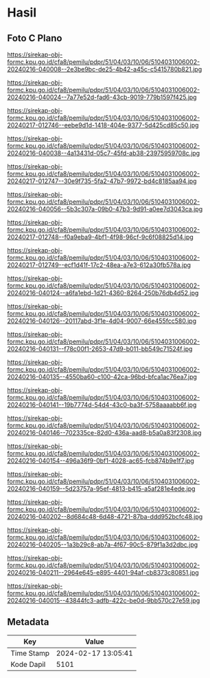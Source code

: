 # Hasil

## Foto C Plano

https://sirekap-obj-formc.kpu.go.id/cfa8/pemilu/pdpr/51/04/03/10/06/5104031006002-20240216-040008--2e3be9bc-de25-4b42-a45c-c5415780b821.jpg

https://sirekap-obj-formc.kpu.go.id/cfa8/pemilu/pdpr/51/04/03/10/06/5104031006002-20240216-040024--7a77e52d-fad6-43cb-9019-779b1597f425.jpg

https://sirekap-obj-formc.kpu.go.id/cfa8/pemilu/pdpr/51/04/03/10/06/5104031006002-20240217-012746--eebe9d1d-1418-404e-9377-5d425cd85c50.jpg

https://sirekap-obj-formc.kpu.go.id/cfa8/pemilu/pdpr/51/04/03/10/06/5104031006002-20240216-040038--4a13431d-05c7-45fd-ab38-23975959708c.jpg

https://sirekap-obj-formc.kpu.go.id/cfa8/pemilu/pdpr/51/04/03/10/06/5104031006002-20240217-012747--30e9f735-5fa2-47b7-9972-bd4c8185aa94.jpg

https://sirekap-obj-formc.kpu.go.id/cfa8/pemilu/pdpr/51/04/03/10/06/5104031006002-20240216-040056--5b3c307a-09b0-47b3-9d91-a0ee7d3043ca.jpg

https://sirekap-obj-formc.kpu.go.id/cfa8/pemilu/pdpr/51/04/03/10/06/5104031006002-20240217-012748--f0a9eba9-4bf1-4f98-96cf-9c6f08825d14.jpg

https://sirekap-obj-formc.kpu.go.id/cfa8/pemilu/pdpr/51/04/03/10/06/5104031006002-20240217-012749--ecf1d41f-17c2-48ea-a7e3-612a30fb578a.jpg

https://sirekap-obj-formc.kpu.go.id/cfa8/pemilu/pdpr/51/04/03/10/06/5104031006002-20240216-040124--a6fa1ebd-1d21-4360-8264-250b76db4d52.jpg

https://sirekap-obj-formc.kpu.go.id/cfa8/pemilu/pdpr/51/04/03/10/06/5104031006002-20240216-040126--20117abd-3f1e-4d04-9007-66e455fcc580.jpg

https://sirekap-obj-formc.kpu.go.id/cfa8/pemilu/pdpr/51/04/03/10/06/5104031006002-20240216-040131--f78c00f1-2653-47d9-b011-bb549c71524f.jpg

https://sirekap-obj-formc.kpu.go.id/cfa8/pemilu/pdpr/51/04/03/10/06/5104031006002-20240216-040135--4550ba60-c100-42ca-96bd-bfca1ac76ea7.jpg

https://sirekap-obj-formc.kpu.go.id/cfa8/pemilu/pdpr/51/04/03/10/06/5104031006002-20240216-040141--19b7774d-54d4-43c0-ba3f-5758aaaabb6f.jpg

https://sirekap-obj-formc.kpu.go.id/cfa8/pemilu/pdpr/51/04/03/10/06/5104031006002-20240216-040146--702335ce-82d0-436a-aad8-b5a0a83f2308.jpg

https://sirekap-obj-formc.kpu.go.id/cfa8/pemilu/pdpr/51/04/03/10/06/5104031006002-20240216-040154--496a36f9-0bf1-4028-ac65-fcb874b9e1f7.jpg

https://sirekap-obj-formc.kpu.go.id/cfa8/pemilu/pdpr/51/04/03/10/06/5104031006002-20240216-040159--5d23757a-95ef-4813-b415-a5af281e4ede.jpg

https://sirekap-obj-formc.kpu.go.id/cfa8/pemilu/pdpr/51/04/03/10/06/5104031006002-20240216-040202--8d684c48-6d48-4721-87ba-ddd952bcfc48.jpg

https://sirekap-obj-formc.kpu.go.id/cfa8/pemilu/pdpr/51/04/03/10/06/5104031006002-20240216-040205--1a3b29c8-ab7a-4f67-90c5-879f1a3d2dbc.jpg

https://sirekap-obj-formc.kpu.go.id/cfa8/pemilu/pdpr/51/04/03/10/06/5104031006002-20240216-040211--2964e645-e895-4401-94af-cb8373c80851.jpg

https://sirekap-obj-formc.kpu.go.id/cfa8/pemilu/pdpr/51/04/03/10/06/5104031006002-20240216-040015--43844fc3-adfb-422c-be0d-9bb570c27e59.jpg


## Metadata

| Key        | Value               |
| ---------- | ------------------- |
| Time Stamp | 2024-02-17 13:05:41 |
| Kode Dapil | 5101                |



